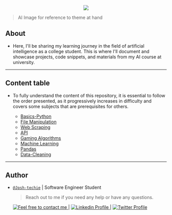 <p align="center">
<img src ="https://www.notion.so/image/https%3A%2F%2Fprod-files-secure.s3.us-west-2.amazonaws.com%2F029a1497-45bd-4b48-af71-c2ab8a918091%2Fd1ee9d57-ce18-49f6-8246-9b07530a898b%2FR.jpg?table=block&id=4a2b1840-1240-46dd-b6f4-2047056e941d&spaceId=029a1497-45bd-4b48-af71-c2ab8a918091&width=2000&userId=9d08c749-75eb-439d-ad10-2a83e114a53b&cache=v2">
</p>

> AI Image for reference to theme at hand

<h2> About </h2>

- Here, I'll be sharing my learning journey in the field of artificial intelligence as a college student. This is where I'll document and showcase projects, code snippets, and materials from my AI course at university.

---

<h2> Content table </h2>

- To fully understand the content of this repository, it is essential to follow the order presented, as it progressively increases in difficulty and covers some subjects that are prerequisites for others.

  - [Basics-Python](./Basics-Python/)
  - [File Manipulation](./File_Manipulation/)
  - [Web Scraping](./Web_Scraping/)
  - [API](./API/)
  - [Gaming Algorithms](./Gaming_Algorithms/)
  - [Machine Learning](./Machine_Learning/)
  - [Pandas](./Pandas/)
  - [Data-Cleaning](./Data_Cleaning/)

---

<h2> Author </h2>

- [`@Josh-techie`]() | Software Engineer Student

  > Reach out to me if you need any help or have any questions.

  <a href="mailto:youssef.abouyahia@e-polytechnique.ma">
  	<img alt="Feel free to contact me" src="https://img.shields.io/badge/-Ask_me_anything-blue?style=flat&logo=Gmail&logoColor=white&link=mailto:youssef.abouyahia@e-polytechnique.ma&color=3d85c6" />
  </a>
  <span> | </span>
    <a href="https://www.linkedin.com/in/youssef-abouyahia/">
        <img alt="Linkedin Profile" src="https://img.shields.io/badge/-Linkedin-0072b1?style=flat&logo=Linkedin&logoColor=white&link=https://www.linkedin.com/in/youssef-abouyahia/" />
    </a>
    <span> | </span>
    <a href="https://twitter.com/JoesephAb">
        <img alt="Twitter Profile" src="https://img.shields.io/badge/-Twitter-0072b1?style=flat&logo=Twitter&logoColor=white&link=https://twitter.com/JoesephAb&color=1DA1F2" />
    </a>
